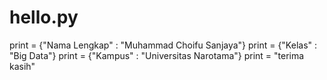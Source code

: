 # hello.py
print = {"Nama Lengkap" : "Muhammad Choifu Sanjaya"} print = {"Kelas" : "Big Data"} print = {"Kampus" : "Universitas Narotama"}   print = "terima kasih"
